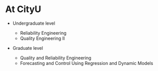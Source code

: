
**At CityU**
======

* Undergraduate level

  - Reliability Engineering
  - Quality Engineering II

* Graduate level

  - Quality and Reliability Engineering
  - Forecasting and Control Using Regression and Dynamic Models 
